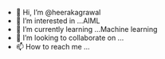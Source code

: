 - 👋 Hi, I’m @heerakagrawal
- 👀 I’m interested in ...AIML
- 🌱 I’m currently learning ...Machine learning
- 💞️ I’m looking to collaborate on ...
- 📫 How to reach me ...

<!---
Gojo0810/Gojo0810 is a ✨ special ✨ repository because its `README.md` (this file) appears on your GitHub profile.
You can click the Preview link to take a look at your changes.
--->
